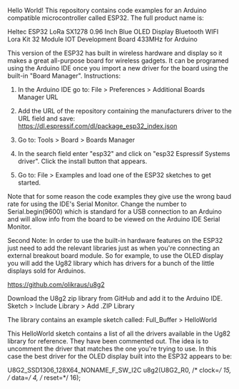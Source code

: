 Hello World!
This repository contains code examples for an Arduino compatible microcontroller called ESP32. The full product name is:

Heltec ESP32 LoRa SX1278 0.96 Inch Blue OLED Display Bluetooth WIFI Lora Kit 32 Module IOT Development Board 433MHz for Arduino

This version of the ESP32 has built in wireless hardware and display so it makes a great all-purpose board for wireless gadgets. It can be programed using the Arduino IDE once you import a new driver for the board using the built-in "Board Manager". Instructions:

1) In the Arduino IDE go to:
File > Preferences > Additional Boards Manager URL

2) Add the URL of the repository containing the manufacturers driver to the URL field and save: 
https://dl.espressif.com/dl/package_esp32_index.json

3) Go to: Tools > Board > Boards Manager

4) In the search field enter "esp32" and click on "esp32 Espressif Systems driver". Click the install button that appears.

5) Go to: File > Examples and load one of the ESP32 sketches to get started. 

Note that for some reason the code examples they give use the wrong baud rate for using the IDE's Serial Monitor. Change the number to Serial.begin(9600) which is standard for a USB connection to an Arduino and will allow info from the board to be viewed on the Arduino IDE Serial Monitor.

Second Note: In order to use the built-in hardware features on the ESP32 just need to add the relevant libraries just as when you're connecting an external breakout board module. So for example, to use the OLED display you will add the Ug82 library which has drivers for a bunch of the little displays sold for Arduinos.

https://github.com/olikraus/u8g2

Download the U8g2 zip library from GitHub and add it to the Arduino IDE.
Sketch > Include Library > Add .ZIP Library

The library contains an example sketch called: Full_Buffer > HelloWorld

This HelloWorld sketch contains a list of all the drivers available in the Ug82 library for reference. They have been commented out. The idea is to uncomment the driver that matches the one you're trying to use. In this case the best driver for the OLED display built into the ESP32 appears to be:

U8G2_SSD1306_128X64_NONAME_F_SW_I2C u8g2(U8G2_R0, /* clock=*/ 15, /* data=*/ 4, /* reset=*/ 16);

